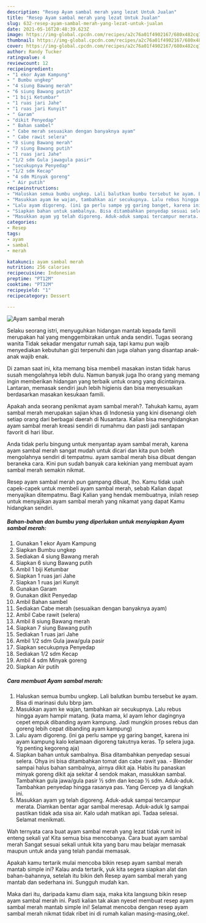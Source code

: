 ```yaml
---
description: "Resep Ayam sambal merah yang lezat Untuk Jualan"
title: "Resep Ayam sambal merah yang lezat Untuk Jualan"
slug: 632-resep-ayam-sambal-merah-yang-lezat-untuk-jualan
date: 2021-05-16T20:48:39.623Z
image: https://img-global.cpcdn.com/recipes/a2c76a01f4902167/680x482cq70/ayam-sambal-merah-foto-resep-utama.jpg
thumbnail: https://img-global.cpcdn.com/recipes/a2c76a01f4902167/680x482cq70/ayam-sambal-merah-foto-resep-utama.jpg
cover: https://img-global.cpcdn.com/recipes/a2c76a01f4902167/680x482cq70/ayam-sambal-merah-foto-resep-utama.jpg
author: Randy Tucker
ratingvalue: 4
reviewcount: 12
recipeingredient:
- "1 ekor Ayam Kampung"
- " Bumbu ungkep"
- "4 siung Bawang merah"
- "6 siung Bawang putih"
- "1 biji Ketumbar"
- "1 ruas jari Jahe"
- "1 ruas jari Kunyit"
- " Garam"
- "dikit Penyedap"
- " Bahan sambel"
- " Cabe merah sesuaikan dengan banyaknya ayam"
- " Cabe rawit selera"
- "8 siung Bawang merah"
- "7 siung Bawang putih"
- "1 ruas jari Jahe"
- "1/2 sdm Gula jawagula pasir"
- "secukupnya Penyedap"
- "1/2 sdm Kecap"
- "4 sdm Minyak goreng"
- " Air putih"
recipeinstructions:
- "Haluskan semua bumbu ungkep. Lali balutkan bumbu tersebut ke ayam. Bisa di marinasi dulu bbrp jam."
- "Masukkan ayam ke wajan, tambahkan air secukupnya. Lalu rebus hingga ayam hampir matang. (kata mama, kl ayam lehor dagingnya cepet empuk dibanding ayam kampung. Jadi mungkin proses rebus dan goreng lebih cepat dibanding ayam kampung)"
- "Lalu ayam digoreng. (ini ga perlu sampe yg garing banget, karena ini ayam kampung kalo kelamaan digoreng takutnya keras. Tp selera juga. Yg penting kegoreng aja)"
- "Siapkan bahan untuk sambalnya. Bisa ditambahkan penyedap sesuai selera. Ohya ini bisa ditambahkan tomat dan cabe rawit yaa. Blender sampai halus bahan sambalnya, airnya dikit aja. Habis itu panaskan minyak goreng dikit aja sekitar 4 sendok makan, masukkan sambal. Tambahkan gula jawa/gula pasir ½ sdm dan kecap ½ sdm. Aduk-aduk. Tambahkan penyedap hingga rasanya pas. Yang Gercep ya di langkah ini."
- "Masukkan ayam yg telah digoreng. Aduk-aduk sampai tercampur merata. Diamkan bentar agar sambal meresap. Aduk-aduk lg sampai pastikan tidak ada sisa air. Kalo udah matikan api. Tadaa selesai. Selamat menikmati."
categories:
- Resep
tags:
- ayam
- sambal
- merah

katakunci: ayam sambal merah 
nutrition: 256 calories
recipecuisine: Indonesian
preptime: "PT12M"
cooktime: "PT32M"
recipeyield: "1"
recipecategory: Dessert

---
```



![Ayam sambal merah](https://img-global.cpcdn.com/recipes/a2c76a01f4902167/680x482cq70/ayam-sambal-merah-foto-resep-utama.jpg)

Selaku seorang istri, menyuguhkan hidangan mantab kepada famili merupakan hal yang menggembirakan untuk anda sendiri. Tugas seorang  wanita Tidak sekadar mengatur rumah saja, tapi kamu pun wajib menyediakan kebutuhan gizi terpenuhi dan juga olahan yang disantap anak-anak wajib enak.

Di zaman  saat ini, kita memang bisa membeli masakan instan tidak harus susah mengolahnya lebih dulu. Namun banyak juga lho orang yang memang ingin memberikan hidangan yang terbaik untuk orang yang dicintainya. Lantaran, memasak sendiri jauh lebih higienis dan bisa menyesuaikan berdasarkan masakan kesukaan famili. 



Apakah anda seorang penikmat ayam sambal merah?. Tahukah kamu, ayam sambal merah merupakan sajian khas di Indonesia yang kini disenangi oleh setiap orang dari berbagai daerah di Nusantara. Kalian bisa menghidangkan ayam sambal merah kreasi sendiri di rumahmu dan pasti jadi santapan favorit di hari libur.

Anda tidak perlu bingung untuk menyantap ayam sambal merah, karena ayam sambal merah sangat mudah untuk dicari dan kita pun boleh mengolahnya sendiri di tempatmu. ayam sambal merah bisa dibuat dengan beraneka cara. Kini pun sudah banyak cara kekinian yang membuat ayam sambal merah semakin nikmat.

Resep ayam sambal merah pun gampang dibuat, lho. Kamu tidak usah capek-capek untuk membeli ayam sambal merah, sebab Kalian dapat menyajikan ditempatmu. Bagi Kalian yang hendak membuatnya, inilah resep untuk menyajikan ayam sambal merah yang nikamat yang dapat Kamu hidangkan sendiri.

<!--inarticleads1-->

##### Bahan-bahan dan bumbu yang diperlukan untuk menyiapkan Ayam sambal merah:

1. Gunakan 1 ekor Ayam Kampung
1. Siapkan  Bumbu ungkep
1. Sediakan 4 siung Bawang merah
1. Siapkan 6 siung Bawang putih
1. Ambil 1 biji Ketumbar
1. Siapkan 1 ruas jari Jahe
1. Siapkan 1 ruas jari Kunyit
1. Gunakan  Garam
1. Gunakan dikit Penyedap
1. Ambil  Bahan sambel
1. Sediakan  Cabe merah (sesuaikan dengan banyaknya ayam)
1. Ambil  Cabe rawit (selera)
1. Ambil 8 siung Bawang merah
1. Siapkan 7 siung Bawang putih
1. Sediakan 1 ruas jari Jahe
1. Ambil 1/2 sdm Gula jawa/gula pasir
1. Siapkan secukupnya Penyedap
1. Sediakan 1/2 sdm Kecap
1. Ambil 4 sdm Minyak goreng
1. Siapkan  Air putih




<!--inarticleads2-->

##### Cara membuat Ayam sambal merah:

1. Haluskan semua bumbu ungkep. Lali balutkan bumbu tersebut ke ayam. Bisa di marinasi dulu bbrp jam.
1. Masukkan ayam ke wajan, tambahkan air secukupnya. Lalu rebus hingga ayam hampir matang. (kata mama, kl ayam lehor dagingnya cepet empuk dibanding ayam kampung. Jadi mungkin proses rebus dan goreng lebih cepat dibanding ayam kampung)
1. Lalu ayam digoreng. (ini ga perlu sampe yg garing banget, karena ini ayam kampung kalo kelamaan digoreng takutnya keras. Tp selera juga. Yg penting kegoreng aja)
1. Siapkan bahan untuk sambalnya. Bisa ditambahkan penyedap sesuai selera. Ohya ini bisa ditambahkan tomat dan cabe rawit yaa. - Blender sampai halus bahan sambalnya, airnya dikit aja. Habis itu panaskan minyak goreng dikit aja sekitar 4 sendok makan, masukkan sambal. Tambahkan gula jawa/gula pasir ½ sdm dan kecap ½ sdm. Aduk-aduk. Tambahkan penyedap hingga rasanya pas. Yang Gercep ya di langkah ini.
1. Masukkan ayam yg telah digoreng. Aduk-aduk sampai tercampur merata. Diamkan bentar agar sambal meresap. Aduk-aduk lg sampai pastikan tidak ada sisa air. Kalo udah matikan api. Tadaa selesai. Selamat menikmati.




Wah ternyata cara buat ayam sambal merah yang lezat tidak rumit ini enteng sekali ya! Kita semua bisa mencobanya. Cara buat ayam sambal merah Sangat sesuai sekali untuk kita yang baru mau belajar memasak maupun untuk anda yang telah pandai memasak.

Apakah kamu tertarik mulai mencoba bikin resep ayam sambal merah mantab simple ini? Kalau anda tertarik, yuk kita segera siapkan alat dan bahan-bahannya, setelah itu bikin deh Resep ayam sambal merah yang mantab dan sederhana ini. Sungguh mudah kan. 

Maka dari itu, daripada kamu diam saja, maka kita langsung bikin resep ayam sambal merah ini. Pasti kalian tak akan nyesel membuat resep ayam sambal merah mantab simple ini! Selamat mencoba dengan resep ayam sambal merah nikmat tidak ribet ini di rumah kalian masing-masing,oke!.

